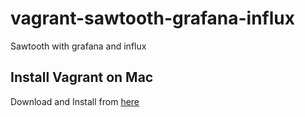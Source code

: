 # vagrant-sawtooth-grafana-influx
Sawtooth with grafana and influx

## Install Vagrant on Mac
Download and Install from [here](https://www.vagrantup.com/downloads.html)
